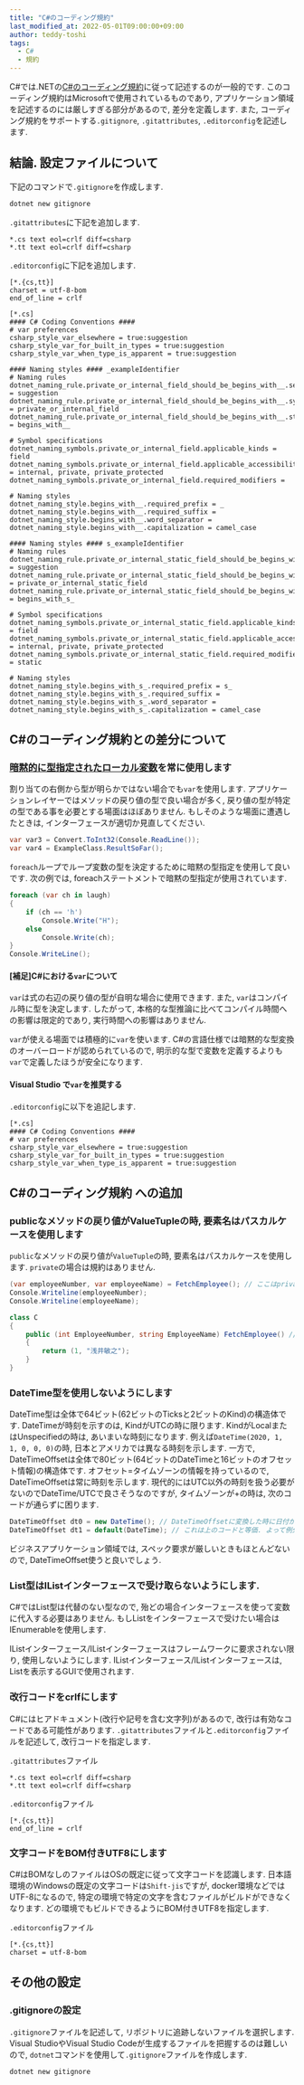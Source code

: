 ```yaml
---
title: "C#のコーディング規約"
last_modified_at: 2022-05-01T09:00:00+09:00
author: teddy-toshi
tags:
  - C#
  - 規約
---
```


C#では.NETの[C#のコーディング規約](https://docs.microsoft.com/ja-jp/dotnet/csharp/fundamentals/coding-style/coding-conventions)に従って記述するのが一般的です. このコーディング規約はMicrosoftで使用されているものであり, アプリケーション領域を記述するのには厳しすぎる部分があるので, 差分を定義します. また, コーディング規約をサポートする`.gitignore`, `.gitattributes`, `.editorconfig`を記述します.

## 結論. 設定ファイルについて

下記のコマンドで`.gitignore`を作成します.

``` sh
dotnet new gitignore
```

`.gitattributes`に下記を追加します.

```
*.cs text eol=crlf diff=csharp
*.tt text eol=crlf diff=csharp
```

`.editorconfig`に下記を追加します.

```
[*.{cs,tt}]
charset = utf-8-bom
end_of_line = crlf

[*.cs]
#### C# Coding Conventions ####
# var preferences
csharp_style_var_elsewhere = true:suggestion
csharp_style_var_for_built_in_types = true:suggestion
csharp_style_var_when_type_is_apparent = true:suggestion

#### Naming styles #### _exampleIdentifier
# Naming rules
dotnet_naming_rule.private_or_internal_field_should_be_begins_with__.severity = suggestion
dotnet_naming_rule.private_or_internal_field_should_be_begins_with__.symbols = private_or_internal_field
dotnet_naming_rule.private_or_internal_field_should_be_begins_with__.style = begins_with__

# Symbol specifications
dotnet_naming_symbols.private_or_internal_field.applicable_kinds = field
dotnet_naming_symbols.private_or_internal_field.applicable_accessibilities = internal, private, private_protected
dotnet_naming_symbols.private_or_internal_field.required_modifiers =

# Naming styles
dotnet_naming_style.begins_with__.required_prefix = _
dotnet_naming_style.begins_with__.required_suffix =
dotnet_naming_style.begins_with__.word_separator =
dotnet_naming_style.begins_with__.capitalization = camel_case

#### Naming styles #### s_exampleIdentifier
# Naming rules
dotnet_naming_rule.private_or_internal_static_field_should_be_begins_with_s_.severity = suggestion
dotnet_naming_rule.private_or_internal_static_field_should_be_begins_with_s_.symbols = private_or_internal_static_field
dotnet_naming_rule.private_or_internal_static_field_should_be_begins_with_s_.style = begins_with_s_

# Symbol specifications
dotnet_naming_symbols.private_or_internal_static_field.applicable_kinds = field
dotnet_naming_symbols.private_or_internal_static_field.applicable_accessibilities = internal, private, private_protected
dotnet_naming_symbols.private_or_internal_static_field.required_modifiers = static

# Naming styles
dotnet_naming_style.begins_with_s_.required_prefix = s_
dotnet_naming_style.begins_with_s_.required_suffix =
dotnet_naming_style.begins_with_s_.word_separator =
dotnet_naming_style.begins_with_s_.capitalization = camel_case
```

## C#のコーディング規約との差分について

### [暗黙的に型指定されたローカル変数](https://docs.microsoft.com/ja-jp/dotnet/csharp/fundamentals/coding-style/coding-conventions#implicitly-typed-local-variables)を常に使用します

割り当ての右側から型が明らかではない場合でも`var`を使用します. アプリケーションレイヤーではメソッドの戻り値の型で良い場合が多く, 戻り値の型が特定の型である事を必要とする場面はほぼありません. もしそのような場面に遭遇したときは, インターフェースが適切か見直してください.

```cs
var var3 = Convert.ToInt32(Console.ReadLine()); 
var var4 = ExampleClass.ResultSoFar();
```

`foreach`ループでループ変数の型を決定するために暗黙の型指定を使用して良いです. 次の例では, foreachステートメントで暗黙の型指定が使用されています.

```cs
foreach (var ch in laugh)
{
    if (ch == 'h')
        Console.Write("H");
    else
        Console.Write(ch);
}
Console.WriteLine();
```

#### [補足]C#における`var`について

`var`は式の右辺の戻り値の型が自明な場合に使用できます. また, `var`はコンパイル時に型を決定します. したがって, 本格的な型推論に比べてコンパイル時間への影響は限定的であり, 実行時間への影響はありません. 

`var`が使える場面では積極的に`var`を使います. C#の言語仕様では暗黙的な型変換のオーバーロードが認められているので, 明示的な型で変数を定義するよりも`var`で定義したほうが安全になります.

#### Visual Studio で`var`を推奨する

`.editorconfig`に以下を追記します.

```
[*.cs]
#### C# Coding Conventions ####
# var preferences
csharp_style_var_elsewhere = true:suggestion
csharp_style_var_for_built_in_types = true:suggestion
csharp_style_var_when_type_is_apparent = true:suggestion
```

## C#のコーディング規約 への追加

### publicなメソッドの戻り値がValueTupleの時, 要素名はパスカルケースを使用します

`public`なメソッドの戻り値が`ValueTuple`の時, 要素名はパスカルケースを使用します. `private`の場合は規約はありません.

```cs
(var employeeNumber, var employeeName) = FetchEmployee(); // ここはprivateなので規約の対象外となる.
Console.Writeline(employeeNumber);
Console.Writeline(employeeName);

class C
{
    public (int EmployeeNumber, string EmployeeName) FetchEmployee() // publicメソッドなのでパスカルケースを使用する.
    {
        return (1, "浅井敏之");
    }
}
```

### DateTime型を使用しないようにします

DateTime型は全体で64ビット(62ビットのTicksと2ビットのKind)の構造体です. DateTimeが時刻を示すのは, KindがUTCの時に限ります. KindがLocalまたはUnspecifiedの時は, あいまいな時刻になります. 例えば`DateTime(2020, 1, 1, 0, 0, 0)`の時, 日本とアメリカでは異なる時刻を示します.
一方で, DateTimeOffsetは全体で80ビット(64ビットのDateTimeと16ビットのオフセット情報)の構造体です. オフセット=タイムゾーンの情報を持っているので, DateTimeOffsetは常に時刻を示します.
現代的にはUTC以外の時刻を扱う必要がないのでDateTime/UTCで良さそうなのですが, タイムゾーンが+の時は, 次のコードが通らずに困ります.

``` cs
DateTimeOffset dt0 = new DateTime(); // DateTimeOffsetに変換した時に日付が負の値になる. よって例外
DateTimeOffset dt1 = default(DateTime); // これは上のコードと等価. よって例外
```

ビジネスアプリケーション領域では, スペック要求が厳しいときもほとんどないので, DateTimeOffset使うと良いでしょう.

### List<T>型はIListインターフェースで受け取らないようにします.

C#ではList<T>型は代替のない型なので, 殆どの場合インターフェースを使って変数に代入する必要はありません. もしList<T>をインターフェースで受けたい場合はIEnumerable<T>を使用します.

IListインターフェース/IList<T>インターフェースはフレームワークに要求されない限り, 使用しないようにします. IListインターフェース/IList<T>インターフェースは, List<T>を表示するGUIで使用されます.


### 改行コードをcrlfにします

C#にはヒアドキュメント(改行や記号を含む文字列)があるので, 改行は有効なコードである可能性があります. `.gitattributes`ファイルと`.editorconfig`ファイルを記述して, 改行コードを指定します.

`.gitattributes`ファイル

```
*.cs text eol=crlf diff=csharp
*.tt text eol=crlf diff=csharp
```

`.editorconfig`ファイル

```
[*.{cs,tt}]
end_of_line = crlf
```

### 文字コードをBOM付きUTF8にします

C#はBOMなしのファイルはOSの既定に従って文字コードを認識します. 日本語環境のWindowsの既定の文字コードは`Shift-jis`ですが, docker環境などではUTF-8になるので, 特定の環境で特定の文字を含むファイルがビルドができなくなります. どの環境でもビルドできるようにBOM付きUTF8を指定します.

`.editorconfig`ファイル

```
[*.{cs,tt}]
charset = utf-8-bom
```

## その他の設定

### .gitignoreの設定

`.gitignore`ファイルを記述して, リポジトリに追跡しないファイルを選択します. Visual StudioやVisual Studio Codeが生成するファイルを把握するのは難しいので, `dotnet`コマンドを使用して`.gitignore`ファイルを作成します.

``` sh
dotnet new gitignore
```
